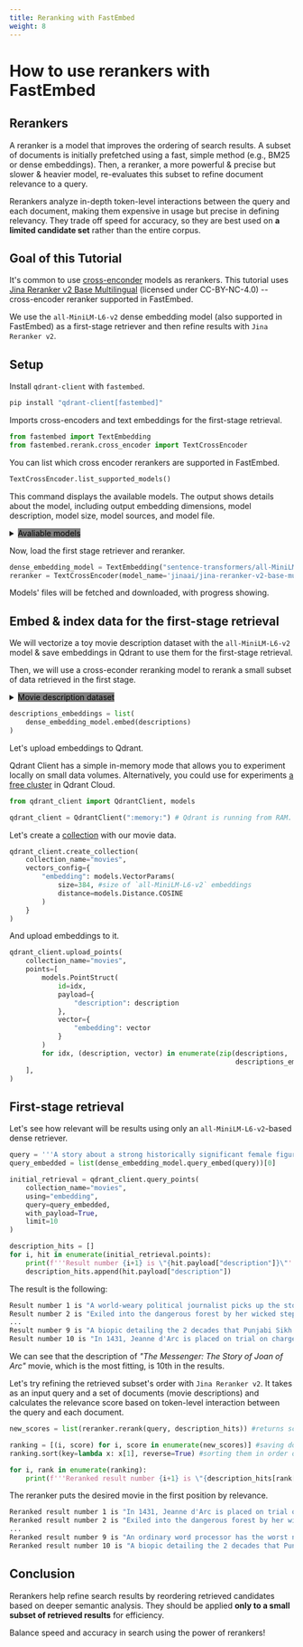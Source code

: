 ```yaml
---
title: Reranking with FastEmbed
weight: 8
---
```


# How to use rerankers with FastEmbed

## Rerankers

A reranker is a model that improves the ordering of search results. A subset of documents is initially prefetched using a fast, simple method (e.g., BM25 or dense embeddings). Then, a reranker, a more powerful & precise but slower & heavier model, re-evaluates this subset to refine document relevance to a query.

Rerankers analyze in-depth token-level interactions between the query and each document, making them expensive in usage but precise in defining relevancy. They trade off speed for accuracy, so they are best used on **a limited candidate set** rather than the entire corpus.

## Goal of this Tutorial 

It's common to use [cross-enconder](https://sbert.net/examples/applications/cross-encoder/README.html) models as rerankers. This tutorial uses [Jina Reranker v2 Base Multilingual](https://jina.ai/news/jina-reranker-v2-for-agentic-rag-ultra-fast-multilingual-function-calling-and-code-search/) (licensed under CC-BY-NC-4.0) -- cross-encoder reranker supported in FastEmbed. 



We use the `all-MiniLM-L6-v2` dense embedding model (also supported in FastEmbed) as a first-stage retriever and then refine results with `Jina Reranker v2`.

## Setup

Install `qdrant-client` with `fastembed`.

```python
pip install "qdrant-client[fastembed]"
```

Imports cross-encoders and text embeddings for the first-stage retrieval.

```python
from fastembed import TextEmbedding
from fastembed.rerank.cross_encoder import TextCrossEncoder
```
You can list which cross encoder rerankers are supported in FastEmbed.

```python
TextCrossEncoder.list_supported_models()
```

This command displays the available models. The output shows details about the model, including output embedding dimensions, model description, model size, model sources, and model file.

<details>
<summary> <span style="background-color: gray; color: black;"> Avaliable models </span> </summary>


```python
[{'model': 'Xenova/ms-marco-MiniLM-L-6-v2',
  'size_in_GB': 0.08,
  'sources': {'hf': 'Xenova/ms-marco-MiniLM-L-6-v2'},
  'model_file': 'onnx/model.onnx',
  'description': 'MiniLM-L-6-v2 model optimized for re-ranking tasks.',
  'license': 'apache-2.0'},
 {'model': 'Xenova/ms-marco-MiniLM-L-12-v2',
  'size_in_GB': 0.12,
  'sources': {'hf': 'Xenova/ms-marco-MiniLM-L-12-v2'},
  'model_file': 'onnx/model.onnx',
  'description': 'MiniLM-L-12-v2 model optimized for re-ranking tasks.',
  'license': 'apache-2.0'},
 {'model': 'BAAI/bge-reranker-base',
  'size_in_GB': 1.04,
  'sources': {'hf': 'BAAI/bge-reranker-base'},
  'model_file': 'onnx/model.onnx',
  'description': 'BGE reranker base model for cross-encoder re-ranking.',
  'license': 'mit'},
 {'model': 'jinaai/jina-reranker-v1-tiny-en',
  'size_in_GB': 0.13,
  'sources': {'hf': 'jinaai/jina-reranker-v1-tiny-en'},
  'model_file': 'onnx/model.onnx',
  'description': 'Designed for blazing-fast re-ranking with 8K context length and fewer parameters than jina-reranker-v1-turbo-en.',
  'license': 'apache-2.0'},
 {'model': 'jinaai/jina-reranker-v1-turbo-en',
  'size_in_GB': 0.15,
  'sources': {'hf': 'jinaai/jina-reranker-v1-turbo-en'},
  'model_file': 'onnx/model.onnx',
  'description': 'Designed for blazing-fast re-ranking with 8K context length.',
  'license': 'apache-2.0'},
 {'model': 'jinaai/jina-reranker-v2-base-multilingual',
  'size_in_GB': 1.11,
  'sources': {'hf': 'jinaai/jina-reranker-v2-base-multilingual'},
  'model_file': 'onnx/model.onnx',
  'description': 'A multi-lingual reranker model for cross-encoder re-ranking with 1K context length and sliding window',
  'license': 'cc-by-nc-4.0'}]
```
</details>


Now, load the first stage retriever and reranker.

```python
dense_embedding_model = TextEmbedding("sentence-transformers/all-MiniLM-L6-v2")
reranker = TextCrossEncoder(model_name='jinaai/jina-reranker-v2-base-multilingual')
```

Models' files will be fetched and downloaded, with progress showing.

## Embed & index data for the first-stage retrieval

We will vectorize a toy movie description dataset with the `all-MiniLM-L6-v2` model & save embeddings in Qdrant to use them for the first-stage retrieval.

Then, we will use a cross-econder reranking model to rerank a small subset of data retrieved in the first stage.

<details>
<summary> <span style="background-color: gray; color: black;"> Movie description dataset </span> </summary>

```python
descriptions = ["In 1431, Jeanne d'Arc is placed on trial on charges of heresy. The ecclesiastical jurists attempt to force Jeanne to recant her claims of holy visions.",
 "A film projectionist longs to be a detective, and puts his meagre skills to work when he is framed by a rival for stealing his girlfriend's father's pocketwatch.",
 "A group of high-end professional thieves start to feel the heat from the LAPD when they unknowingly leave a clue at their latest heist.",
 "A petty thief with an utter resemblance to a samurai warlord is hired as the lord's double. When the warlord later dies the thief is forced to take up arms in his place.",
 "A young boy named Kubo must locate a magical suit of armour worn by his late father in order to defeat a vengeful spirit from the past.",
 "A biopic detailing the 2 decades that Punjabi Sikh revolutionary Udham Singh spent planning the assassination of the man responsible for the Jallianwala Bagh massacre.",
 "When a machine that allows therapists to enter their patients' dreams is stolen, all hell breaks loose. Only a young female therapist, Paprika, can stop it.",
 "An ordinary word processor has the worst night of his life after he agrees to visit a girl in Soho whom he met that evening at a coffee shop.",
 "A story that revolves around drug abuse in the affluent north Indian State of Punjab and how the youth there have succumbed to it en-masse resulting in a socio-economic decline.",
 "A world-weary political journalist picks up the story of a woman's search for her son, who was taken away from her decades ago after she became pregnant and was forced to live in a convent.",
 "Concurrent theatrical ending of the TV series Neon Genesis Evangelion (1995).",
 "During World War II, a rebellious U.S. Army Major is assigned a dozen convicted murderers to train and lead them into a mass assassination mission of German officers.",
 "The toys are mistakenly delivered to a day-care center instead of the attic right before Andy leaves for college, and it's up to Woody to convince the other toys that they weren't abandoned and to return home.",
 "A soldier fighting aliens gets to relive the same day over and over again, the day restarting every time he dies.",
 "After two male musicians witness a mob hit, they flee the state in an all-female band disguised as women, but further complications set in.",
 "Exiled into the dangerous forest by her wicked stepmother, a princess is rescued by seven dwarf miners who make her part of their household.",
 "A renegade reporter trailing a young runaway heiress for a big story joins her on a bus heading from Florida to New York, and they end up stuck with each other when the bus leaves them behind at one of the stops.",
 "Story of 40-man Turkish task force who must defend a relay station.",
 "Spinal Tap, one of England's loudest bands, is chronicled by film director Marty DiBergi on what proves to be a fateful tour.",
 "Oskar, an overlooked and bullied boy, finds love and revenge through Eli, a beautiful but peculiar girl."]
```
</details>

```python
descriptions_embeddings = list(
    dense_embedding_model.embed(descriptions)
)
```

Let's upload embeddings to Qdrant.

Qdrant Client has a simple in-memory mode that allows you to experiment locally on small data volumes. 
Alternatively, you could use for experiments [a free cluster](https://qdrant.tech/documentation/cloud/create-cluster/#create-a-cluster) in Qdrant Cloud.

```python
from qdrant_client import QdrantClient, models

qdrant_client = QdrantClient(":memory:") # Qdrant is running from RAM.
```

Let's create a [collection](https://qdrant.tech/documentation/concepts/collections/) with our movie data.

```python
qdrant_client.create_collection(
    collection_name="movies",
    vectors_config={
        "embedding": models.VectorParams(
            size=384, #size of `all-MiniLM-L6-v2` embeddings
            distance=models.Distance.COSINE
        )
    }
)
```

And upload embeddings to it.

```python
qdrant_client.upload_points(
    collection_name="movies",
    points=[
        models.PointStruct(
            id=idx,
            payload={
                "description": description
            },
            vector={
                "embedding": vector
            }
        )
        for idx, (description, vector) in enumerate(zip(descriptions, 
                                                        descriptions_embeddings))
    ],
)
```

## First-stage retrieval

Let's see how relevant will be results using only an `all-MiniLM-L6-v2`-based dense retriever. 

```python
query = '''A story about a strong historically significant female figure.'''
query_embedded = list(dense_embedding_model.query_embed(query))[0]

initial_retrieval = qdrant_client.query_points(
    collection_name="movies",
    using="embedding",
    query=query_embedded,
    with_payload=True,
    limit=10
)

description_hits = []
for i, hit in enumerate(initial_retrieval.points):
    print(f'''Result number {i+1} is \"{hit.payload["description"]}\"''')
    description_hits.append(hit.payload["description"])
```

The result is the following:

```bash
Result number 1 is "A world-weary political journalist picks up the story of a woman's search for her son, who was taken away from her decades ago after she became pregnant and was forced to live in a convent."
Result number 2 is "Exiled into the dangerous forest by her wicked stepmother, a princess is rescued by seven dwarf miners who make her part of their household."
...
Result number 9 is "A biopic detailing the 2 decades that Punjabi Sikh revolutionary Udham Singh spent planning the assassination of the man responsible for the Jallianwala Bagh massacre."
Result number 10 is "In 1431, Jeanne d'Arc is placed on trial on charges of heresy. The ecclesiastical jurists attempt to force Jeanne to recant her claims of holy visions."
```

We can see that the description of *"The Messenger: The Story of Joan of Arc"* movie, which is the most fitting, is 10th in the results. 

Let's try refining the retrieved subset's order with `Jina Reranker v2`. It takes as an input query and a set of documents (movie descriptions) and calculates the relevance score based on token-level interaction between the query and each document. 

```python
new_scores = list(reranker.rerank(query, description_hits)) #returns scores between query and each document

ranking = [(i, score) for i, score in enumerate(new_scores)] #saving document indices
ranking.sort(key=lambda x: x[1], reverse=True) #sorting them in order of relevance defined by reranker

for i, rank in enumerate(ranking):
    print(f'''Reranked result number {i+1} is \"{description_hits[rank[0]]}\"''')
```

The reranker puts the desired movie in the first position by relevance.

```bash
Reranked result number 1 is "In 1431, Jeanne d'Arc is placed on trial on charges of heresy. The ecclesiastical jurists attempt to force Jeanne to recant her claims of holy visions."
Reranked result number 2 is "Exiled into the dangerous forest by her wicked stepmother, a princess is rescued by seven dwarf miners who make her part of their household."
...
Reranked result number 9 is "An ordinary word processor has the worst night of his life after he agrees to visit a girl in Soho whom he met that evening at a coffee shop."
Reranked result number 10 is "A biopic detailing the 2 decades that Punjabi Sikh revolutionary Udham Singh spent planning the assassination of the man responsible for the Jallianwala Bagh massacre."
```


## Conclusion

Rerankers help refine search results by reordering retrieved candidates based on deeper semantic analysis. They should be applied **only to a small subset of retrieved results** for efficiency.  

Balance speed and accuracy in search using the power of rerankers!



